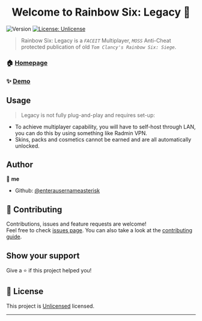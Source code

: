 <h1 align="center">Welcome to Rainbow Six: Legacy 👋</h1>
<p>
  <img alt="Version" src="https://img.shields.io/badge/version-1-blue.svg?cacheSeconds=2592000" />
  <a href="https://unlicense.org/" target="_blank">
    <img alt="License: Unlicense" src="https://img.shields.io/badge/License-Unlicense-yellow.svg" />
  </a>
</p>

> Rainbow Six: Legacy is a *`FACEIT`* Multiplayer, *`MOSS`* Anti-Cheat protected publication of old *`Tom Clancy's Rainbow Six: Siege`*. 

### 🏠 [Homepage](https://github.com/enterausernameasterisk/Rainbow-Six-Legacy/tree/main#readme)

### ✨ [Demo](https://cdn.discordapp.com/attachments/760147971861643273/1287985136243179562/1820296.jpg?ex=66f38922&is=66f237a2&hm=827672a07912f7bd7cde0537fb21be3cc5fca3f48adec9bf7706a133e79da82e&)

## Usage

> Legacy is not fully plug-and-play and requires set-up:

- To achieve multiplayer capability, you will have to self-host through LAN, you can do this by using something like Radmin VPN.
- Skins, packs and cosmetics cannot be earned and are all automatically unlocked.

## Author

👤 **me**

* Github: [@enterausernameasterisk](https://github.com/enterausernameasterisk)

## 🤝 Contributing

Contributions, issues and feature requests are welcome!<br />Feel free to check [issues page](https://github.com/enterausernameasterisk/Rainbow-Six-Legacy/issues). You can also take a look at the [contributing guide](https://github.com/enterausernameasterisk/Rainbow-Six-Legacy/discussions).

## Show your support

Give a ⭐️ if this project helped you!

## 📝 License

This project is [Unlicensed](https://unlicense.org/) licensed.

***
